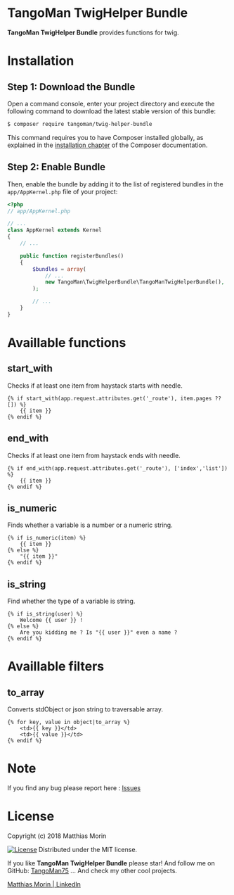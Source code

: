 TangoMan TwigHelper Bundle
====================

**TangoMan TwigHelper Bundle** provides functions for twig.

Installation
============

Step 1: Download the Bundle
---------------------------

Open a command console, enter your project directory and execute the
following command to download the latest stable version of this bundle:

```bash
$ composer require tangoman/twig-helper-bundle
```

This command requires you to have Composer installed globally, as explained
in the [installation chapter](https://getcomposer.org/doc/00-intro.md)
of the Composer documentation.

Step 2: Enable Bundle
---------------------

Then, enable the bundle by adding it to the list of registered bundles
in the `app/AppKernel.php` file of your project:

```php
<?php
// app/AppKernel.php

// ...
class AppKernel extends Kernel
{
    // ...

    public function registerBundles()
    {
        $bundles = array(
            // ...
            new TangoMan\TwigHelperBundle\TangoManTwigHelperBundle(),
        );

        // ...
    }
}
```

Availlable functions
====================

start_with
----------

Checks if at least one item from haystack starts with needle.

```twig
{% if start_with(app.request.attributes.get('_route'), item.pages ?? []) %}
    {{ item }}
{% endif %}
```

end_with
--------

Checks if at least one item from haystack ends with needle.

```twig
{% if end_with(app.request.attributes.get('_route'), ['index','list']) %}
    {{ item }}
{% endif %}
```

is_numeric
----------

Finds whether a variable is a number or a numeric string.

```twig
{% if is_numeric(item) %}
    {{ item }}
{% else %}
    "{{ item }}"
{% endif %}
```

is_string
---------

Find whether the type of a variable is string.

```twig
{% if is_string(user) %}
    Welcome {{ user }} !
{% else %}
    Are you kidding me ? Is "{{ user }}" even a name ?
{% endif %}
```

Availlable filters
==================

to_array
--------

Converts stdObject or json string to traversable array.

```twig
{% for key, value in object|to_array %}
    <td>{{ key }}</td>
    <td>{{ value }}</td>
{% endif %}
```

Note
====

If you find any bug please report here : [Issues](https://github.com/TangoMan75/TwigHelperBundle/issues/new)

License
=======

Copyright (c) 2018 Matthias Morin

[![License][license-MIT]][license-url]
Distributed under the MIT license.

If you like **TangoMan TwigHelper Bundle** please star!
And follow me on GitHub: [TangoMan75](https://github.com/TangoMan75)
... And check my other cool projects.

[Matthias Morin | LinkedIn](https://www.linkedin.com/in/morinmatthias)

[license-MIT]: https://img.shields.io/badge/Licence-MIT-green.svg
[license-url]: LICENSE
